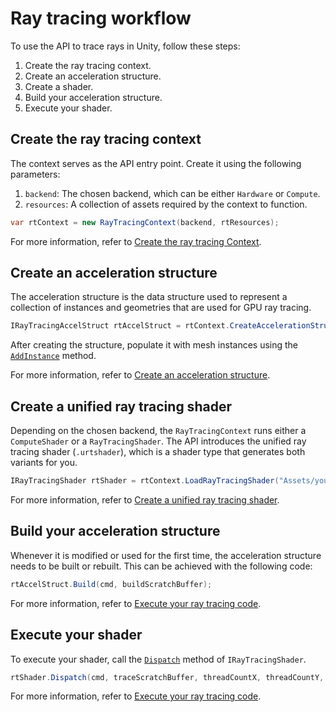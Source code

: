 # Ray tracing workflow
To use the API to trace rays in Unity, follow these steps:
1. Create the ray tracing context.
2. Create an acceleration structure.
3. Create a shader.
4. Build your acceleration structure.
5. Execute your shader.

## Create the ray tracing context

The context serves as the API entry point. Create it using the following parameters:
1. `backend`: The chosen backend, which can be either `Hardware` or `Compute`.
2. `resources`: A collection of assets required by the context to function.
```C#
var rtContext = new RayTracingContext(backend, rtResources);
```

For more information, refer to [Create the ray tracing Context](create-ray-tracing-context.md).

## Create an acceleration structure

The acceleration structure is the data structure used to represent a collection of instances and geometries that are used for GPU ray tracing.
```C#
IRayTracingAccelStruct rtAccelStruct = rtContext.CreateAccelerationStructure(options);
```
After creating the structure, populate it with mesh instances using the [`AddInstance`](xref:UnityEngine.Rendering.UnifiedRayTracing.IRayTracingAccelStruct.AddInstance(UnityEngine.Rendering.UnifiedRayTracing.MeshInstanceDesc)) method.

For more information, refer to [Create an acceleration structure](create-acceleration-structure.md).

## Create a unified ray tracing shader

Depending on the chosen backend, the `RayTracingContext` runs either a `ComputeShader` or a `RayTracingShader`. The API introduces the unified ray tracing shader (`.urtshader`), which is a shader type that generates both variants for you.
```C#
IRayTracingShader rtShader = rtContext.LoadRayTracingShader("Assets/yourShader.urtshader");
```

For more information, refer to [Create a unified ray tracing shader](create-shader.md).

## Build your acceleration structure
Whenever it is modified or used for the first time, the acceleration structure needs to be built or rebuilt. This can be achieved with the following code:
```C#
rtAccelStruct.Build(cmd, buildScratchBuffer);
```

For more information, refer to [Execute your ray tracing code](execute-shader.md).

## Execute your shader
To execute your shader, call the [`Dispatch`](xref:UnityEngine.Rendering.UnifiedRayTracing.IRayTracingShader.Dispatch(UnityEngine.Rendering.CommandBuffer,UnityEngine.GraphicsBuffer,System.UInt32,System.UInt32,System.UInt32))
method of `IRayTracingShader`.
```C#
rtShader.Dispatch(cmd, traceScratchBuffer, threadCountX, threadCountY, threadCountZ);
```

For more information, refer to [Execute your ray tracing code](execute-shader.md).

